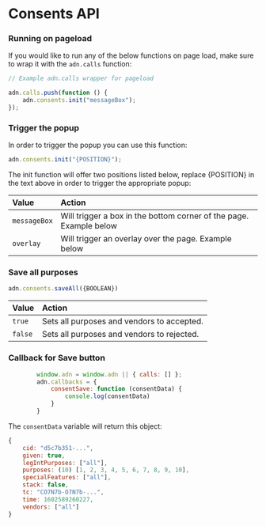 # Consents API

### Running on pageload

If you would like to run any of the below functions on page load, make sure to wrap it with the `adn.calls` function:

```javascript
// Example adn.calls wrapper for pageload

adn.calls.push(function () {
    adn.consents.init("messageBox");
});
```

### Trigger the popup

In order to trigger the popup you can use this function:

```javascript
adn.consents.init("{POSITION}");
```

The init function will offer two positions listed below, replace {POSITION} in the text above in order to trigger the appropriate popup:

| Value | Action |
| :--- | :--- |
| `messageBox` | Will trigger a box in the bottom corner of the page. Example below |
| `overlay` | Will trigger an overlay over the page. Example below |

### Save all purposes

```javascript
adn.consents.saveAll({BOOLEAN})
```

| Value | Action |
| :--- | :--- |
| `true` | Sets all purposes and vendors to accepted. |
| `false` | Sets all purposes and vendors to rejected. |

### Callback for Save button

```javascript
		window.adn = window.adn || { calls: [] };
		adn.callbacks = {
			consentSave: function (consentData) {
				console.log(consentData)
			}
		}
```

The `consentData` variable will return this object:

```javascript
{
	cid: "d5c7b351-...",
	given: true,
	legIntPurposes: ["all"],
	purposes: (10) [1, 2, 3, 4, 5, 6, 7, 8, 9, 10],
	specialFeatures: ["all"],
	stack: false,
	tc: "CO7N7b-O7N7b-...",
	time: 1602589260227,
	vendors: ["all"]
}
```

